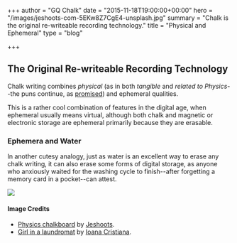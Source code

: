 +++
author = "GQ Chalk"
date = "2015-11-18T19:00:00+00:00"
hero = "/images/jeshoots-com-5EKw8Z7CgE4-unsplash.jpg"
summary = "Chalk is the original re-writeable recording technology."
title = "Physical and Ephemeral"
type = "blog"

+++
## The Original Re-writeable Recording Technology

Chalk writing combines _physical_ (as in both _tangible_ and _related to Physics_--the puns continue, as [promised](../first-post "chalky puns")) and ephemeral qualities.

This is a rather cool combination of features in the digital age, when ephemeral usually means virtual, although both chalk and magnetic or electronic storage are ephemeral primarily because they are erasable.

### Ephemera and Water

In another cutesy analogy, just as water is an excellent way to erase any chalk writing, it can also erase some forms of digital storage, as anyone who anxiously waited for the washing cycle to finish--after forgetting a memory card in a pocket--can attest.

![](/images/ioana-cristiana-GrKDAWr8O1Y-unsplash.jpg)

#### Image Credits

* [Physics chalkboard](https://unsplash.com/photos/5EKw8Z7CgE4) by [Jeshoots](https://jeshoots.com/ "free stock images").
* [Girl in a laundromat](https://unsplash.com/photos/GrKDAWr8O1Y) by [Ioana Cristiana](https://unsplash.com/@yoyoqua).